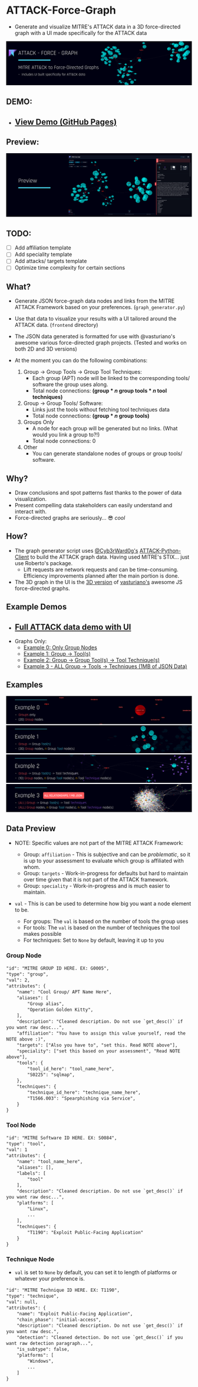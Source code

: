 
# ATTACK-Force-Graph
- Generate and visualize MITRE's ATTACK data in a 3D force-directed graph with a UI made specifically for the ATTACK data

![Showcase Header](/images/showcase_header.png)

## DEMO:

- ## [View Demo (GitHub Pages)](https://osv22.github.io/ATTACK-Force-Graph/main-site/index.html)

## Preview:
![Preview](/images/preview_header.png)


## TODO:
- [ ] Add affiliation template
- [ ] Add speciality template
- [ ] Add attacks/ targets template
- [ ] Optimize time complexity for certain sections

## What?
- Generate JSON force-graph data nodes and links from the MITRE ATTACK Framework based on your preferences. (`graph_generator.py`)
- Use that data to visualize your results with a UI tailored around the ATTACK data. (`frontend` directory)

- The JSON data generated is formatted for use with @vasturiano's awesome various force-directed graph projects. (Tested and works on both 2D and 3D versions)
- At the moment you can do the following combinations:
    1. Group -> Group Tools -> Group Tool Techniques:
        - Each group (APT) node will be linked to the corresponding tools/ software the group uses along.
        - Total node connections: **(group * *n* group tools * *n* tool techniques)**
    2. Group -> Group Tools/ Software:
        - Links just the tools without fetching tool techniques data
        - Total node connections: **(group * *n* group tools)**
    3. Groups Only
        - A node for each group will be generated but no links. (What would you link a group to?!)
        - Total node connections: 0 
    4. Other
        - You can generate standalone nodes of groups or group tools/ software.

## Why?
- Draw conclusions and spot patterns fast thanks to the power of data visualization. 
- Present compelling data stakeholders can easily understand and interact with. 
- Force-directed graphs are seriously... :sunglasses: *cool*  

## How?
- The graph generator script uses [@Cyb3rWard0g's](https://github.com/Cyb3rWard0g) [ATTACK-Python-Client](https://github.com/OTRF/ATTACK-Python-Client) to build the ATTACK graph data. Having used MITRE's STIX... just use Roberto's package. 
    - Lift requests are network requests and can be time-consuming. Efficiency improvements planned after the main portion is done. 
- The 3D graph in the UI is the [3D version](https://github.com/vasturiano/3d-force-graph) of [vasturiano's](https://github.com/vasturiano) awesome JS force-directed graphs. 

## Example Demos
- ## [Full ATTACK data demo with UI](https://osv22.github.io/ATTACK-Force-Graph/main-site/index.html)
- Graphs Only:
    - [Example 0: Only Group Nodes](https://osv22.github.io/ATTACK-Force-Graph/show-example/example0/group30.html)
    - [Example 1: Group -> Tool(s)](https://osv22.github.io/ATTACK-Force-Graph/show-example/example1/group30-tools.html)
    - [Example 2: Group -> Group Tool(s) -> Tool Technique(s)](https://osv22.github.io/ATTACK-Force-Graph/show-example/example2/group10-tool-teq.html)
    - [Example 3 - ALL Group -> Tools -> Techniques (1MB of JSON Data)](https://osv22.github.io/ATTACK-Force-Graph/show-example/example3/all-group-tool-teqs.html)

## Examples
![Example0 Header](/images/ex0_header.png)
![Example1 Header](/images/ex1_header.png)
![Example1 Header](/images/ex2_header.png)
![Example1 Header](/images/ex3_header.png)

## Data Preview
- NOTE: Specific values are not part of the MITRE ATTACK Framework:
    - Group: `affiliation` - This is subjective and can be *problematic*, so it is up to your assessment to evaluate which group is affiliated with whom. 
    - Group: `targets` - Work-in-progress for defaults but hard to maintain over time given that it is not part of the ATTACK framework.
    - Group: `speciality` - Work-in-progress and is much easier to maintain.


- `val` - This is can be used to determine how big you want a node element to be.
    - For groups: The `val` is based on the number of tools the group uses
    - For tools: The `val` is based on the number of techniques the tool makes possible
    - For techniques: Set to `None` by default, leaving it up to you

### Group Node
```
"id": "MITRE GROUP ID HERE. EX: G0005",
"type": "group",
"val": 2,
"attributes": {
    "name": "Cool Group/ APT Name Here",
    "aliases": [
        "Group alias",
        "Operation Golden Kitty",
    ],
    "description": "Cleaned description. Do not use `get_desc()` if you want raw desc...",
    "affiliation": "You have to assign this value yourself, read the NOTE above :)", 
    "targets": ["Also you have to", "set this. Read NOTE above"],
    "speciality": ["set this based on your assessment", "Read NOTE above"],
    "tools": {
        "tool_id_here": "tool_name_here",
        "S0225": "sqlmap",
    },
    "techniques": {
        "technique_id_here": "technique_name_here",
        "T1566.003": "Spearphishing via Service",
    }
}
```
### Tool Node
```
"id": "MITRE Software ID HERE. EX: S0084",
"type": "tool",
"val": 1
"attributes": {
    "name": "tool_name_here",
    "aliases": [],
    "labels": [
        "tool"
    ],
    "description": "Cleaned description. Do not use `get_desc()` if you want raw desc...",
    "platforms": [
        "Linux",
        ...
    ],
    "techniques": {
        "T1190": "Exploit Public-Facing Application"
    }
}
```

### Technique Node
- `val` is set to `None` by default, you can set it to length of platforms or whatever your preference is.
```
"id": "MITRE Technique ID HERE. EX: T1190",
"type": "technique",
"val": null,
"attributes": {
    "name": "Exploit Public-Facing Application",
    "chain_phase": "initial-access",
    "description": "Cleaned description. Do not use `get_desc()` if you want raw desc.",
    "detection": "Cleaned detection. Do not use `get_desc()` if you want raw detection paragraph...",
    "is_subtype": false,
    "platforms": [
        "Windows",
        ...
    ]
}
```
